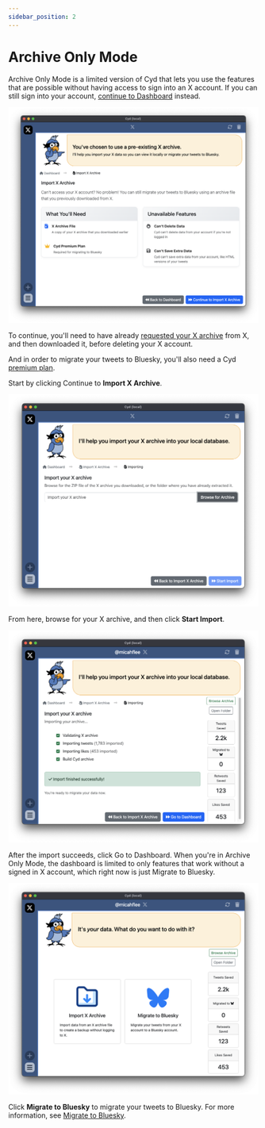 ```yaml
---
sidebar_position: 2
---
```


# Archive Only Mode

Archive Only Mode is a limited version of Cyd that lets you use the features that are possible without having access to sign into an X account. If you can still sign into your account, [continue to Dashboard](./dashboard.md) instead.

![Archive Only Mode](./img/archive-only-mode.png)

To continue, you'll need to have already [requested your X archive](https://help.x.com/en/managing-your-account/how-to-download-your-x-archive) from X, and then downloaded it, before deleting your X account.

And in order to migrate your tweets to Bluesky, you'll also need a Cyd [premium plan](../premium/intro.md).

Start by clicking Continue to **Import X Archive**.

![Browse for an X archive to import](./img/archive-only-import.png)

From here, browse for your X archive, and then click **Start Import**.

![After importand an X archive](./img/archive-only-imported.png)

After the import succeeds, click Go to Dashboard. When you're in Archive Only Mode, the dashboard is limited to only features that work without a signed in X account, which right now is just Migrate to Bluesky.

![Dashboard in Archive Only Mode](./img/archive-only-dashboard.png)

Click **Migrate to Bluesky** to migrate your tweets to Bluesky. For more information, see [Migrate to Bluesky](./migrate-bluesky.md).
